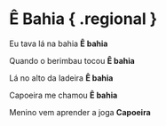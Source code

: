 # Ê Bahia { .regional }

Eu tava lá na bahia
**Ê bahia**

Quando o berimbau tocou
**Ê bahia**

Lá no alto da ladeira
**Ê bahia**

Capoeira me chamou
**Ê bahia**

Menino vem aprender a joga
**Capoeira**

